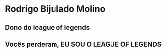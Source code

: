 <h1>Rodrigo Bijulado Molino</h1>

<h2>Dono do league of legends</h2>

<h2>Vocês perderam, EU SOU O LEAGUE OF LEGENDS</h2>